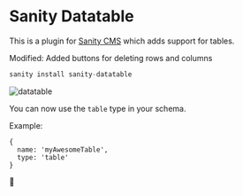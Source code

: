 # Sanity Datatable

This is a plugin for [Sanity CMS](http://sanity.io) which adds support for tables.

Modified: Added buttons for deleting rows and columns

```js
sanity install sanity-datatable
```

![datatable](https://user-images.githubusercontent.com/4348783/47114004-e3784600-d25a-11e8-96c9-b11b66c1c388.gif)

You can now use the `table` type in your schema.

Example:

```
{
  name: 'myAwesomeTable',
  type: 'table'
}
```

🎉
